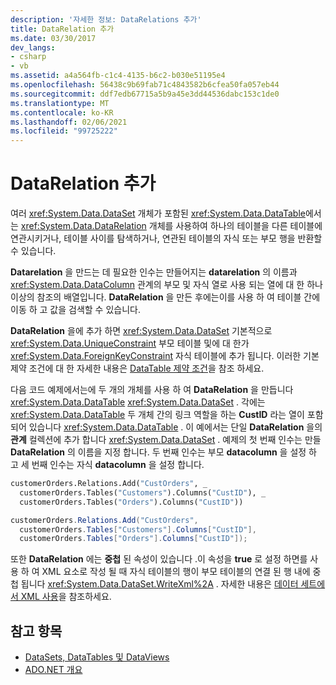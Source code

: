 ```yaml
---
description: '자세한 정보: DataRelations 추가'
title: DataRelation 추가
ms.date: 03/30/2017
dev_langs:
- csharp
- vb
ms.assetid: a4a564fb-c1c4-4135-b6c2-b030e51195e4
ms.openlocfilehash: 56438c9b69fab71c4843582b6cfea50fa057eb44
ms.sourcegitcommit: ddf7edb67715a5b9a45e3dd44536dabc153c1de0
ms.translationtype: MT
ms.contentlocale: ko-KR
ms.lasthandoff: 02/06/2021
ms.locfileid: "99725222"
---
```

# <a name="adding-datarelations"></a>DataRelation 추가

여러 <xref:System.Data.DataSet> 개체가 포함된 <xref:System.Data.DataTable>에서는 <xref:System.Data.DataRelation> 개체를 사용하여 하나의 테이블을 다른 테이블에 연관시키거나, 테이블 사이를 탐색하거나, 연관된 테이블의 자식 또는 부모 행을 반환할 수 있습니다.  
  
 **Datarelation** 을 만드는 데 필요한 인수는 만들어지는 **datarelation** 의 이름과 <xref:System.Data.DataColumn> 관계의 부모 및 자식 열로 사용 되는 열에 대 한 하나 이상의 참조의 배열입니다. **DataRelation** 을 만든 후에는이를 사용 하 여 테이블 간에 이동 하 고 값을 검색할 수 있습니다.  
  
 **DataRelation** 을에 추가 하면 <xref:System.Data.DataSet> 기본적으로 <xref:System.Data.UniqueConstraint> 부모 테이블 및에 대 한가 <xref:System.Data.ForeignKeyConstraint> 자식 테이블에 추가 됩니다. 이러한 기본 제약 조건에 대 한 자세한 내용은 [DataTable 제약 조건](datatable-constraints.md)을 참조 하세요.  
  
 다음 코드 예제에서는에 두 개의 개체를 사용 하 여 **DataRelation** 을 만듭니다 <xref:System.Data.DataTable> <xref:System.Data.DataSet> . 각에는 <xref:System.Data.DataTable> 두 개체 간의 링크 역할을 하는 **CustID** 라는 열이 포함 되어 있습니다 <xref:System.Data.DataTable> . 이 예에서는 단일 **DataRelation** 을의 **관계** 컬렉션에 추가 합니다 <xref:System.Data.DataSet> . 예제의 첫 번째 인수는 만들 **DataRelation** 의 이름을 지정 합니다. 두 번째 인수는 부모 **datacolumn** 을 설정 하 고 세 번째 인수는 자식 **datacolumn** 을 설정 합니다.  
  
```vb  
customerOrders.Relations.Add("CustOrders", _  
  customerOrders.Tables("Customers").Columns("CustID"), _  
  customerOrders.Tables("Orders").Columns("CustID"))  
```  
  
```csharp  
customerOrders.Relations.Add("CustOrders",  
  customerOrders.Tables["Customers"].Columns["CustID"],  
  customerOrders.Tables["Orders"].Columns["CustID"]);  
```  
  
 또한 **DataRelation** 에는 **중첩** 된 속성이 있습니다 .이 속성을 **true** 로 설정 하면를 사용 하 여 XML 요소로 작성 될 때 자식 테이블의 행이 부모 테이블의 연결 된 행 내에 중첩 됩니다 <xref:System.Data.DataSet.WriteXml%2A> . 자세한 내용은 [데이터 세트에서 XML 사용](using-xml-in-a-dataset.md)을 참조하세요.  
  
## <a name="see-also"></a>참고 항목

- [DataSets, DataTables 및 DataViews](index.md)
- [ADO.NET 개요](../ado-net-overview.md)
